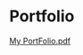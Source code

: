 # Portfolio
[My PortFolio.pdf](https://github.com/gitian000/Portfolio/files/12385910/My.PortFolio.pdf)

